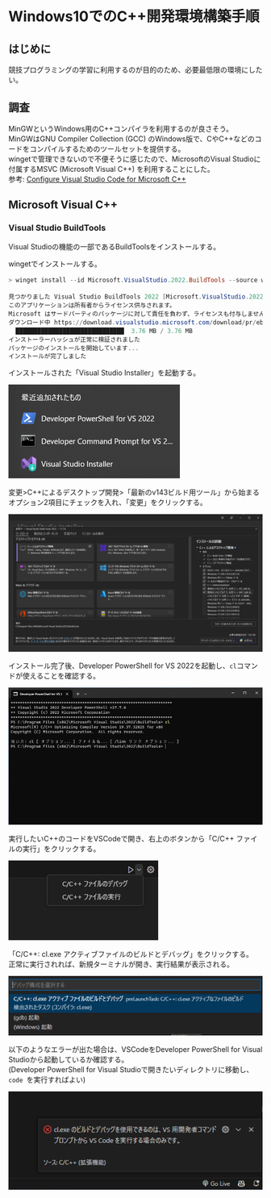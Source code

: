 # Windows10でのC++開発環境構築手順

## はじめに
競技プログラミングの学習に利用するのが目的のため、必要最低限の環境にしたい。  

## 調査
MinGWというWindows用のC++コンパイラを利用するのが良さそう。  
MinGWはGNU Compiler Collection (GCC) のWindows版で、CやC++などのコードをコンパイルするためのツールセットを提供する。  
wingetで管理できないので不便そうに感じたので、MicrosoftのVisual Studioに付属するMSVC (Microsoft Visual C++) を利用することにした。  
参考: [Configure Visual Studio Code for Microsoft C++](https://code.visualstudio.com/docs/cpp/config-msvc)

## Microsoft Visual C++
### Visual Studio BuildTools
Visual Studioの機能の一部であるBuildToolsをインストールする。

wingetでインストールする。

```powershell
> winget install --id Microsoft.VisualStudio.2022.BuildTools --source winget

見つかりました Visual Studio BuildTools 2022 [Microsoft.VisualStudio.2022.BuildTools] バージョン 17.7.6
このアプリケーションは所有者からライセンス供与されます。
Microsoft はサードパーティのパッケージに対して責任を負わず、ライセンスも付与しません。
ダウンロード中 https://download.visualstudio.microsoft.com/download/pr/ebbb3a8f-0b8f-4c9d-ac08-5e244e84b4fe/59b6da403afe6892d4531adb5c58dc52bff5db1e2173477ad7f9cf4b2c490277/vs_BuildTools.exe
  ██████████████████████████████  3.76 MB / 3.76 MB
インストーラーハッシュが正常に検証されました
パッケージのインストールを開始しています...
インストールが完了しました
```

インストールされた「Visual Studio Installer」を起動する。  

![](image/cpp-env/2023-11-11-20-41-09.png)

変更>C++によるデスクトップ開発>「最新のv143ビルド用ツール」から始まるオプション2項目にチェックを入れ、「変更」をクリックする。  

![](image/cpp-env/2023-11-11-21-20-45.png)

インストール完了後、Developer PowerShell for VS 2022を起動し、`cl`コマンドが使えることを確認する。  

![](image/cpp-env/2023-11-11-21-27-52.png)


実行したいC++のコードをVSCodeで開き、右上のボタンから「C/C++ ファイルの実行」をクリックする。  

![](image/cpp-env/2023-11-12-00-51-04.png)

「C/C++: cl.exe アクティブファイルのビルドとデバッグ」をクリックする。  
正常に実行されれば、新規ターミナルが開き、実行結果が表示される。

![](image/cpp-env/2023-11-12-00-56-14.png)

以下のようなエラーが出た場合は、VSCodeをDeveloper PowerShell for Visual Studioから起動しているか確認する。  
(Developer PowerShell for Visual Studioで開きたいディレクトリに移動し、`code `を実行すればよい)


![](image/cpp-env/2023-11-12-00-52-38.png)